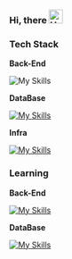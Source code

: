 ### Hi, there <img src="https://raw.githubusercontent.com/Tarikul-Islam-Anik/Animated-Fluent-Emojis/master/Emojis/Hand%20gestures/Hand%20with%20Fingers%20Splayed%20Light%20Skin%20Tone.png" alt="Hand with Fingers Splayed Light Skin Tone" width="25" height="25" />




### Tech Stack
**Back-End**

![My Skills](https://skillicons.dev/icons?i=java,kotlin,js,spring)

**DataBase**

[![My Skills](https://skillicons.dev/icons?i=mysql,redis)](https://skillicons.dev)

**Infra**

[![My Skills](https://skillicons.dev/icons?i=aws,docker)](https://skillicons.dev)


### Learning

**Back-End**

[![My Skills](https://skillicons.dev/icons?i=ts)](https://skillicons.dev)

**DataBase**

[![My Skills](https://skillicons.dev/icons?i=mongo)](https://skillicons.dev)
